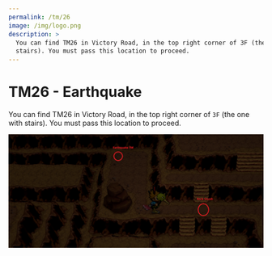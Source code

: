 ```yaml
---
permalink: /tm/26
image: /img/logo.png
description: >
  You can find TM26 in Victory Road, in the top right corner of 3F (the one with
  stairs). You must pass this location to proceed.
---
```


# TM26 - Earthquake

You can find TM26 in Victory Road, in the top right corner of `3F` (the one with
stairs). You must pass this location to proceed.

![tm26](/img/maps/earthquake.png)

